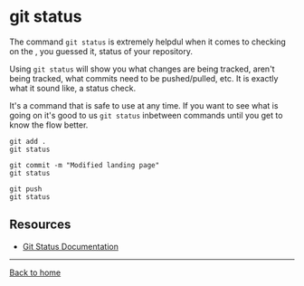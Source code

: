 # git status

The command `git status` is extremely helpdul when it comes to checking on the , you guessed it, status of your repository.

Using `git status` will show you what changes are being tracked, aren't being tracked, what commits need to be pushed/pulled, etc. It is exactly what it sound like, a status check.

It's a command that is safe to use at any time.  If you want to see what is going on it's good to us `git status` inbetween commands until you get to know the flow better.

```
git add .
git status

git commit -m "Modified landing page"
git status

git push
git status
```

## Resources

- [Git Status Documentation](https://git-scm.com/docs/git-status)

---

[Back to home](../README.md)